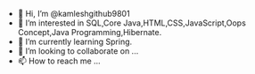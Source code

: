 - 👋 Hi, I’m @kamleshgithub9801
- 👀 I’m interested in SQL,Core Java,HTML,CSS,JavaScript,Oops Concept,Java Programming,Hibernate.
- 🌱 I’m currently learning Spring.
- 💞️ I’m looking to collaborate on ...
- 📫 How to reach me ...

<!---
kamleshgithub9801/kamleshgithub9801 is a ✨ special ✨ repository because its `README.md` (this file) appears on your GitHub profile.
You can click the Preview link to take a look at your changes.
--->
